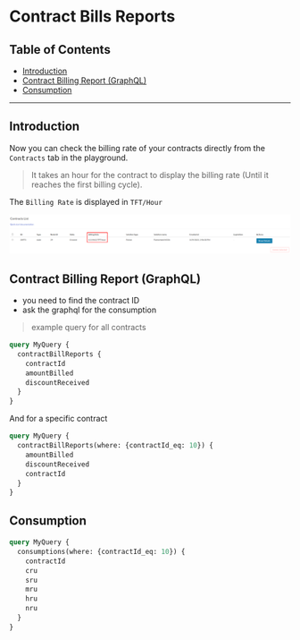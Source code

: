 <h1> Contract Bills Reports </h1>

<h2>Table of Contents</h2>

- [Introduction](#introduction)
- [Contract Billing Report (GraphQL)](#contract-billing-report-graphql)
- [Consumption](#consumption)

***

## Introduction

Now you can check the billing rate of your contracts directly from the `Contracts` tab in the playground.

> It takes an hour for the contract to display the billing rate (Until it reaches the first billing cycle).

The `Billing Rate` is displayed in `TFT/Hour`

![image](img/billing_rate.png)

## Contract Billing Report (GraphQL)

- you need to find the contract ID
- ask the graphql for the consumption

> example query for all contracts

```graphql
query MyQuery {
  contractBillReports {
    contractId
    amountBilled
    discountReceived
  }
}

```

And for a specific contract

```graphql
query MyQuery {
  contractBillReports(where: {contractId_eq: 10}) {
    amountBilled
    discountReceived
    contractId
  }
}

```

## Consumption

```graphql
query MyQuery {
  consumptions(where: {contractId_eq: 10}) {
    contractId
    cru
    sru
    mru
    hru
    nru
  }
}
```

